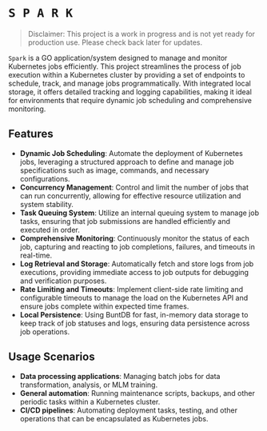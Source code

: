 # `S P A R K`

> Disclaimer: This project is a work in progress and is not yet ready for production use. Please check back later for updates.

`Spark` is a GO application/system designed to manage and monitor Kubernetes jobs efficiently. This project streamlines the process of job execution within a Kubernetes cluster by providing a set of endpoints to schedule, track, and manage jobs programmatically. With integrated local storage, it offers detailed tracking and logging capabilities, making it ideal for environments that require dynamic job scheduling and comprehensive monitoring.

## Features

- **Dynamic Job Scheduling**: Automate the deployment of Kubernetes jobs, leveraging a structured approach to define and manage job specifications such as image, commands, and necessary configurations.
- **Concurrency Management**: Control and limit the number of jobs that can run concurrently, allowing for effective resource utilization and system stability.
- **Task Queuing System**: Utilize an internal queuing system to manage job tasks, ensuring that job submissions are handled efficiently and executed in order.
- **Comprehensive Monitoring**: Continuously monitor the status of each job, capturing and reacting to job completions, failures, and timeouts in real-time.
- **Log Retrieval and Storage**: Automatically fetch and store logs from job executions, providing immediate access to job outputs for debugging and verification purposes.
- **Rate Limiting and Timeouts**: Implement client-side rate limiting and configurable timeouts to manage the load on the Kubernetes API and ensure jobs complete within expected time frames.
- **Local Persistence**: Using BuntDB for fast, in-memory data storage to keep track of job statuses and logs, ensuring data persistence across job operations.

## Usage Scenarios

- **Data processing applications**: Managing batch jobs for data transformation, analysis, or MLM training.
- **General automation**: Running maintenance scripts, backups, and other periodic tasks within a Kubernetes cluster.
- **CI/CD pipelines**: Automating deployment tasks, testing, and other operations that can be encapsulated as Kubernetes jobs.
